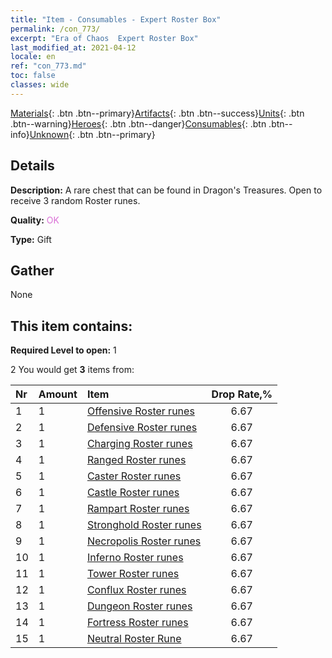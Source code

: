 ```yaml
---
title: "Item - Consumables - Expert Roster Box"
permalink: /con_773/
excerpt: "Era of Chaos  Expert Roster Box"
last_modified_at: 2021-04-12
locale: en
ref: "con_773.md"
toc: false
classes: wide
---
```

 [Materials](/){: .btn .btn--primary}[Artifacts](/Artifacts/){: .btn .btn--success}[Units](/Units/){: .btn .btn--warning}[Heroes](/Heroes/){: .btn .btn--danger}[Consumables](/Consumables/){: .btn .btn--info}[Unknown](/Unknown/){: .btn .btn--primary}

## Details
 **Description:** A rare chest that can be found in Dragon's Treasures. Open to receive 3 random Roster runes.

 **Quality:** <span style="color: #DA70D6">OK</span>

 **Type:** Gift

## Gather

  None

## This item contains:

 **Required Level to open:** 1

 2 You would get **3** items  from:

  | Nr | Amount |     Item    | Drop Rate,% |
  |:---|:-------|:------------|:---------:|
  | 1 | 1 | [Offensive Roster runes](/Items/con_734/) | 6.67 | 
  | 2 | 1 | [Defensive Roster runes](/Items/con_739/) | 6.67 | 
  | 3 | 1 | [Charging Roster runes](/Items/con_741/) | 6.67 | 
  | 4 | 1 | [Ranged Roster runes](/Items/con_742/) | 6.67 | 
  | 5 | 1 | [Caster Roster runes](/Items/con_746/) | 6.67 | 
  | 6 | 1 | [Castle Roster runes](/Items/con_752/) | 6.67 | 
  | 7 | 1 | [Rampart Roster runes](/Items/con_753/) | 6.67 | 
  | 8 | 1 | [Stronghold Roster runes](/Items/con_754/) | 6.67 | 
  | 9 | 1 | [Necropolis Roster runes](/Items/con_755/) | 6.67 | 
  | 10 | 1 | [Inferno Roster runes](/Items/con_777/) | 6.67 | 
  | 11 | 1 | [Tower Roster runes](/Items/con_785/) | 6.67 | 
  | 12 | 1 | [Conflux Roster runes](/Items/con_791/) | 6.67 | 
  | 13 | 1 | [Dungeon Roster runes](/Items/con_792/) | 6.67 | 
  | 14 | 1 | [Fortress Roster runes](/Items/con_818/) | 6.67 | 
  | 15 | 1 | [Neutral Roster Rune](/Items/con_869/) | 6.67 | 
